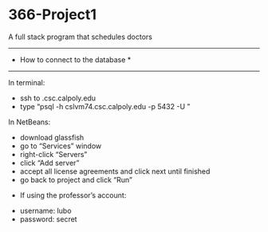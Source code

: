 # 366-Project1
A full stack program that schedules doctors


***********************************
* How to connect to the database * 
***********************************

In terminal:
- ssh to <unix server>.csc.calpoly.edu
- type “psql -h cslvm74.csc.calpoly.edu -p 5432 -U <username>”

In NetBeans:
- download glassfish 
- go to “Services” window
- right-click “Servers” 
- click “Add server”
- accept all license agreements and click next until finished
- go back to project and click “Run”


* If using the professor’s account:
- username: lubo
- password: secret